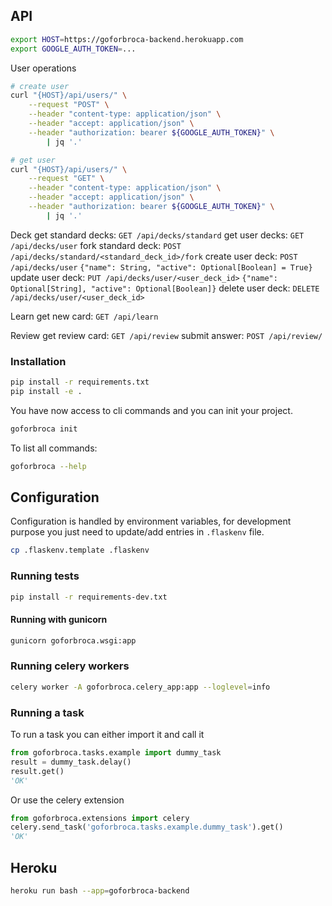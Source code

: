 ## API

```bash
export HOST=https://goforbroca-backend.herokuapp.com
export GOOGLE_AUTH_TOKEN=...
```

User operations
```bash
# create user
curl "{HOST}/api/users/" \
    --request "POST" \
    --header "content-type: application/json" \
    --header "accept: application/json" \
    --header "authorization: bearer ${GOOGLE_AUTH_TOKEN}" \
        | jq '.'

# get user
curl "{HOST}/api/users/" \
    --request "GET" \
    --header "content-type: application/json" \
    --header "accept: application/json" \
    --header "authorization: bearer ${GOOGLE_AUTH_TOKEN}" \
        | jq '.'
```

Deck
get standard decks: `GET /api/decks/standard`
get user decks: `GET /api/decks/user`
fork standard deck: `POST /api/decks/standard/<standard_deck_id>/fork`
create user deck: `POST /api/decks/user` `{"name": String, "active": Optional[Boolean] = True}`
update user deck: `PUT /api/decks/user/<user_deck_id>` `{"name": Optional[String], "active": Optional[Boolean]}`
delete user deck: `DELETE /api/decks/user/<user_deck_id>`

Learn
get new card: `GET /api/learn`

Review
get review card: `GET /api/review`
submit answer: `POST /api/review/`


### Installation

```bash
pip install -r requirements.txt
pip install -e .
```

You have now access to cli commands and you can init your project.

```bash
goforbroca init
```

To list all commands:
```bash
goforbroca --help
```

## Configuration

Configuration is handled by environment variables, for development purpose you just need to update/add entries in `.flaskenv` file.

```bash
cp .flaskenv.template .flaskenv
```

### Running tests

```bash
pip install -r requirements-dev.txt
```

#### Running with gunicorn

```bash
gunicorn goforbroca.wsgi:app
```

### Running celery workers

```bash
celery worker -A goforbroca.celery_app:app --loglevel=info
```

### Running a task

To run a task you can either import it and call it

```python
from goforbroca.tasks.example import dummy_task
result = dummy_task.delay()
result.get()
'OK'
```

Or use the celery extension

```python
from goforbroca.extensions import celery
celery.send_task('goforbroca.tasks.example.dummy_task').get()
'OK'
```

## Heroku

```bash
heroku run bash --app=goforbroca-backend
```
